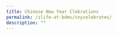 ```yaml
---
title: Chinese New Year Clebrations
permalink: /zlife-at-bdms/cnycelebrates/
description: ""
---
```

